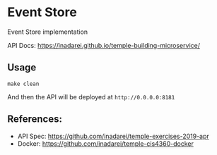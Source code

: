 # Event Store
Event Store implementation

API Docs: https://inadarei.github.io/temple-building-microservice/

## Usage

```
make clean
```

And then the API will be deployed at `http://0.0.0.0:8181`

## References:

- API Spec: https://github.com/inadarei/temple-exercises-2019-apr
- Docker: https://github.com/inadarei/temple-cis4360-docker